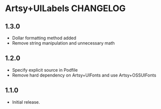 # Artsy+UILabels CHANGELOG

## 1.3.0
* Dollar formatting method added
* Remove string manipulation and unnecessary math

## 1.2.0
* Specify explicit source in Podfile
* Remove hard dependency on Artsy+UIFonts and use Artsy+OSSUIFonts

## 1.1.0

* Initial release.
